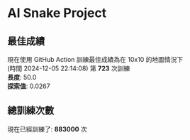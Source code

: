 
# AI Snake Project

## **最佳成績**










































































































































































































現在使用 GitHub Action 訓練最佳成績為在 10x10 的地圖情況下  
(時間 2024-12-05 22:14:08) 第 **723** 次訓練  
**長度**: 50.0  
**探索值**: 0.0267





















































































































































































































































































































































































































## 總訓練次數
現在已經訓練了: **883000** 次
